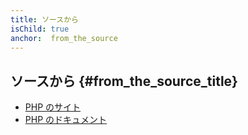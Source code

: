 ```yaml
---
title: ソースから
isChild: true
anchor:  from_the_source
---
```


## ソースから {#from_the_source_title}

* [PHP のサイト](https://secure.php.net/)
* [PHP のドキュメント](https://secure.php.net/docs.php)
